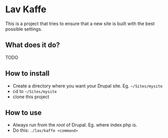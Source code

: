 # Lav Kaffe
This is a project that tries to ensure that a new site is built with the best possible settings.

## What does it do?
TODO

## How to install
* Create a directory where you want your Drupal site. Eg. `~/Sites/mysite`
* cd to `~/Sites/mysite`
* clone this project

## How to use
* Always run from the _root_ of Drupal. Eg. where index.php is.
* Do this: `./lav/kaffe <command>`

